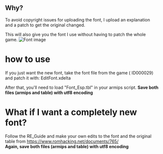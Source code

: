 ## Why?

To avoid copyright issues for uploading the font, I upload an explanation and a patch to get the original changed.

This will also give you the font I use without having to patch the whole game.
![Font image](https://imgur.com/SzgT90E.png)

# how to use

If you just want the new font, take the font file from the game ( ID000029) and patch it with:
EditFont.xdelta

After that, you'll need to load "Font_Esp.tbl" in your armips script. 
**Save both files (armips and table) with utf8 encoding**


# What if I want a completely new font?
Follow the RE_Guide and make your own edits to the font and the original table from 
https://www.romhacking.net/documents/765/  
**Again, save both files (armips and table) with utf8 encoding**


